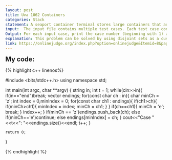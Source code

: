 ```yaml
---
layout: post
title: Uva 1062 Containers
categories: Stack
statement: A seaport container terminal stores large containers that are eventually loaded on seagoing ships for transport abroad. Containers coming to the terminal by road and rail are stacked at the terminal as they arrive.Seagoing ships carry large numbers of containers. The time to load a ship depends in part on the locations of its containers. The loading time increases when the containers are not on the top of the stacks, but can be fetched only after removing other containers that are on top of them.The container terminal needs a plan for stacking containers in order to decrease loading time.The plan must allow each ship to be loaded by accessing only topmost containers on the stacks, and minimizing the total number of stacks needed.For this problem, we know the order in which ships must be loaded and the order in which containers arrive. Each ship is represented by a capital letter between A and Z (inclusive), and the ships will beloaded in alphabetical order. Each container is labeled with a capital letter representing the ship onto which it needs to be loaded. There is no limit on the number of containers that can be placed in asingle stack.
input:  The input file contains multiple test cases. Each test case consists of a single line conOlderp A, then ship B, and so on.A line containing the word end follows the last test case.
Output: For each input case, print the case number (beginning with 1) and the minimum number of stacks needed to store the containers before loading starts. Your output format should be similar to the one shown here.
explanation: This problem can be solved by using disjoint sets as a custom data structure or use a lazy aproach as i did.For the container to be picked without any trouble it should be on top of its stack or be the only element of its stack,thus the only time we should create a new stack is when all the stacks have on top chars smaller than the given container.Ex if the tops are  'A','B','C' then container 'Z' should be placed in a new stack or otherwise it will block the others.If there is a smaller char container we choose the smallest stack top which is bigger than the giver container and we override this ending with the new character.
link: https://onlinejudge.org/index.php?option=onlinejudge&Itemid=8&page=show_problem&problem=3503
---
```


<span style='font-size:20px;font-weight:bold'>My code:</span>

{% highlight c++ linenos%}

#include <bits/stdc++.h>
using namespace std;

int main(int argc, char **argv)
{
	string in;
	int t = 1;
	while(cin>>in){
		if(in=="end")break;
		vector<char> endings;
		for(const char ch : in){
			char minCh = 'z';
			int index = 0,minIndex = 0;
			for(const char ch1 : endings){
				if(ch1>ch){
					if(minCh>ch1){
						minIndex = index;
						minCh = ch1;
						}
					}
				    if(ch==ch1){
					minCh = 'e';
					break;
					}
				    index++;
				}
				if(minCh == 'z')endings.push_back(ch);
				else if(minCh=='e')continue;
				else endings[minIndex] = ch;
			}
			cout<<"Case "<<t<<": "<<endings.size()<<endl;
			t++;
		}
	
	return 0;
}

{% endhighlight %}